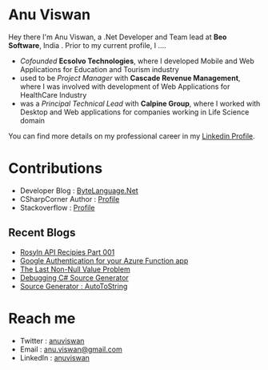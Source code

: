 # Anu Viswan

Hey there I'm Anu Viswan, a .Net Developer and Team lead at **Beo Software**, India .  Prior to my current profile, I ....

* _Cofounded_ **Ecsolvo Technologies**, where I developed Mobile and Web Applications for Education and Tourism industry
* used to be _Project Manager_ with **Cascade Revenue Management**, where I was involved with development of Web Applications for HealthCare Industry
* was a _Principal Technical Lead_ with **Calpine Group**, where I worked with Desktop and Web applications for companies working in Life Science domain

You can find more details on my professional career in my [Linkedin Profile](https://www.linkedin.com/in/anuviswan/). 

# Contributions
* Developer Blog : [ByteLanguage.Net](http://www.bytelanguage.net)
* CSharpCorner Author : [Profile](https://www.c-sharpcorner.com/members/anu.viswan)
* Stackoverflow : [Profile](https://stackoverflow.com/users/7299782/anu-viswan)

## Recent Blogs
<!-- BLOGPOSTS:START -->
- [Rosyln API Recipies Part 001](https://bytelanguage.net/2021/09/05/rosyln-api-recipies-part-001/)
- [Google Authentication for your Azure Function app](https://bytelanguage.net/2021/08/29/google_authentication_azure_function/)
- [The Last Non-Null Value Problem](https://bytelanguage.net/2021/08/24/the-last-non-null-value-problem/)
- [Debugging C# Source Generator](https://bytelanguage.net/2021/08/15/debugging-c-source-generator/)
- [Source Generator : AutoToString](https://bytelanguage.net/2021/08/13/source-generator-autotostring/)
<!-- BLOGPOSTS:END -->

# Reach me
* Twitter : [anuviswan](https://twitter.com/anuviswan)
* Email : anu.viswan@gmail.com
* LinkedIn : [anuviswan](https://www.linkedin.com/in/anuviswan/)


